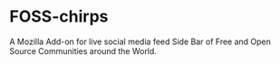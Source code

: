 # FOSS-chirps
A Mozilla Add-on for live social media feed Side Bar of Free and Open Source Communities around the World.
